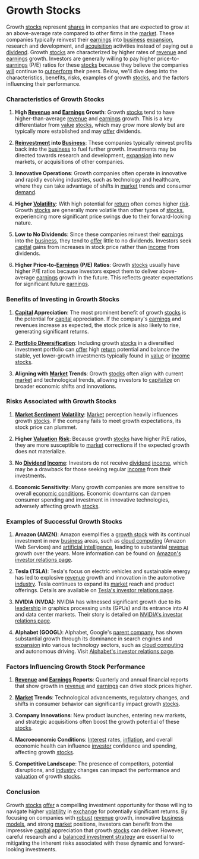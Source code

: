 # Growth Stocks

Growth [stocks](../s/stock.md) represent [shares](../s/shares.md) in companies that are expected to grow at an above-average rate compared to other firms in the [market](../m/market.md). These companies typically reinvest their [earnings](../e/earnings.md) into [business](../b/business.md) [expansion](../e/expansion.md), research and development, and [acquisition](../a/acquisition.md) activities instead of paying out a [dividend](../d/dividend.md). Growth [stocks](../s/stock.md) are characterized by higher rates of [revenue](../r/revenue.md) and [earnings](../e/earnings.md) growth. Investors are generally willing to pay higher price-to-[earnings](../e/earnings.md) (P/E) ratios for these [stocks](../s/stock.md) because they believe the companies [will](../w/will.md) continue to [outperform](../o/outperform.md) their peers. Below, we'll dive deep into the characteristics, benefits, risks, examples of growth [stocks](../s/stock.md), and the factors influencing their performance.

### Characteristics of Growth Stocks

1. **High [Revenue](../r/revenue.md) and [Earnings](../e/earnings.md) Growth**: Growth [stocks](../s/stock.md) tend to have higher-than-average [revenue](../r/revenue.md) and [earnings](../e/earnings.md) growth. This is a key differentiator from [value](../v/value.md) [stocks](../s/stock.md), which may grow more slowly but are typically more established and may [offer](../o/offer.md) dividends.
   
2. **[Reinvestment](../r/reinvestment.md) into [Business](../b/business.md)**: These companies typically reinvest profits back into the [business](../b/business.md) to fuel further growth. Investments may be directed towards research and development, [expansion](../e/expansion.md) into new markets, or acquisitions of other companies.

3. **Innovative Operations**: Growth companies often operate in innovative and rapidly evolving industries, such as technology and healthcare, where they can take advantage of shifts in [market](../m/market.md) trends and consumer [demand](../d/demand.md).

4. **Higher [Volatility](../v/volatility.md)**: With high potential for [return](../r/return.md) often comes higher [risk](../r/risk.md). Growth [stocks](../s/stock.md) are generally more volatile than other types of [stocks](../s/stock.md), experiencing more significant price swings due to their forward-looking nature.

5. **Low to No Dividends**: Since these companies reinvest their [earnings](../e/earnings.md) into the [business](../b/business.md), they tend to [offer](../o/offer.md) little to no dividends. Investors seek [capital](../c/capital.md) gains from increases in stock price rather than [income](../i/income.md) from dividends.

6. **Higher Price-to-[Earnings](../e/earnings.md) (P/E) Ratios**: Growth [stocks](../s/stock.md) usually have higher P/E ratios because investors expect them to deliver above-average [earnings](../e/earnings.md) growth in the future. This reflects greater expectations for significant future [earnings](../e/earnings.md).

### Benefits of Investing in Growth Stocks

1. **[Capital](../c/capital.md) Appreciation**: The most prominent benefit of growth [stocks](../s/stock.md) is the potential for [capital](../c/capital.md) appreciation. If the company's [earnings](../e/earnings.md) and revenues increase as expected, the stock price is also likely to rise, generating significant returns.

2. **[Portfolio Diversification](../p/portfolio_diversification.md)**: Including growth [stocks](../s/stock.md) in a diversified investment portfolio can [offer](../o/offer.md) high [return](../r/return.md) potential and balance the stable, yet lower-growth investments typically found in [value](../v/value.md) or [income](../i/income.md) [stocks](../s/stock.md).

3. **Aligning with [Market](../m/market.md) Trends**: Growth [stocks](../s/stock.md) often align with current [market](../m/market.md) and technological trends, allowing investors to [capitalize](../c/capitalize.md) on broader economic shifts and innovations.

### Risks Associated with Growth Stocks

1. **[Market Sentiment](../m/market_sentiment.md) [Volatility](../v/volatility.md)**: [Market](../m/market.md) perception heavily influences growth [stocks](../s/stock.md). If the company fails to meet growth expectations, its stock price can plummet.

2. **Higher [Valuation](../v/valuation.md) [Risk](../r/risk.md)**: Because growth [stocks](../s/stock.md) have higher P/E ratios, they are more susceptible to [market](../m/market.md) corrections if the expected growth does not materialize.

3. **No [Dividend](../d/dividend.md) [Income](../i/income.md)**: Investors do not receive [dividend](../d/dividend.md) [income](../i/income.md), which may be a drawback for those seeking regular [income](../i/income.md) from their investments.

4. **Economic Sensitivity**: Many growth companies are more sensitive to overall [economic conditions](../e/economic_conditions.md). Economic downturns can dampen consumer spending and investment in innovative technologies, adversely affecting growth [stocks](../s/stock.md).

### Examples of Successful Growth Stocks

1. **Amazon (AMZN)**: Amazon exemplifies a [growth stock](../g/growth_stock.md) with its continual investment in new [business](../b/business.md) areas, such as [cloud computing](../c/cloud_computing_in_trading.md) (Amazon Web Services) and [artificial intelligence](../a/artificial_intelligence_in_trading.md), leading to substantial [revenue](../r/revenue.md) growth over the years. More information can be found on [Amazon's investor relations page](https://www.amazon.com/ir).

2. **Tesla (TSLA)**: Tesla's focus on electric vehicles and sustainable energy has led to explosive [revenue](../r/revenue.md) growth and innovation in the automotive [industry](../i/industry.md). Tesla continues to expand its [market](../m/market.md) reach and product offerings. Details are available on [Tesla's investor relations page](https://ir.tesla.com).

3. **NVIDIA (NVDA)**: NVIDIA has witnessed significant growth due to its [leadership](../l/leadership.md) in graphics processing units (GPUs) and its entrance into AI and data center markets. Their story is detailed on [NVIDIA's investor relations page](https://investor.nvidia.com).

4. **Alphabet (GOOGL)**: Alphabet, Google's [parent company](../p/parent_company.md), has shown substantial growth through its dominance in search engines and [expansion](../e/expansion.md) into various technology sectors, such as [cloud computing](../c/cloud_computing_in_trading.md) and autonomous driving. Visit [Alphabet's investor relations page](https://abc.xyz/investor).

### Factors Influencing Growth Stock Performance

1. **[Revenue](../r/revenue.md) and [Earnings](../e/earnings.md) Reports**: Quarterly and annual financial reports that show growth in [revenue](../r/revenue.md) and [earnings](../e/earnings.md) can drive stock prices higher.

2. **[Market](../m/market.md) Trends**: Technological advancements, regulatory changes, and shifts in consumer behavior can significantly impact growth [stocks](../s/stock.md).

3. **Company Innovations**: New product launches, entering new markets, and strategic acquisitions often boost the growth potential of these [stocks](../s/stock.md).

4. **Macroeconomic Conditions**: [Interest](../i/interest.md) rates, [inflation](../i/inflation.md), and overall economic health can influence [investor](../i/investor.md) confidence and spending, affecting growth [stocks](../s/stock.md).

5. **Competitive Landscape**: The presence of competitors, potential disruptions, and [industry](../i/industry.md) changes can impact the performance and [valuation](../v/valuation.md) of growth [stocks](../s/stock.md).

### Conclusion

Growth [stocks](../s/stock.md) [offer](../o/offer.md) a compelling investment opportunity for those willing to navigate higher [volatility](../v/volatility.md) in [exchange](../e/exchange.md) for potentially significant returns. By focusing on companies with [robust](../r/robust.md) [revenue](../r/revenue.md) growth, innovative [business models](../b/business_models.md), and strong [market](../m/market.md) positions, investors can benefit from the impressive [capital](../c/capital.md) appreciation that growth [stocks](../s/stock.md) can deliver. However, careful research and a [balanced investment strategy](../b/balanced_investment_strategy.md) are essential to mitigating the inherent risks associated with these dynamic and forward-looking investments.
